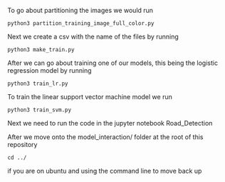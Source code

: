 To go about partitioning the images we would run
```
python3 partition_training_image_full_color.py
```
Next we create a csv with the name of the files by running
```
python3 make_train.py
```
After we can go about training one of our models, this being the logistic regression model by running

```
python3 train_lr.py
```

To train the linear support vector machine model we run

```
python3 train_svm.py
```

Next we need to run the code in the jupyter notebook Road_Detection

After we move onto the model_interaction/ folder at the root of this repository

```
cd ../
```

if you are on ubuntu and using the command line to move back up
